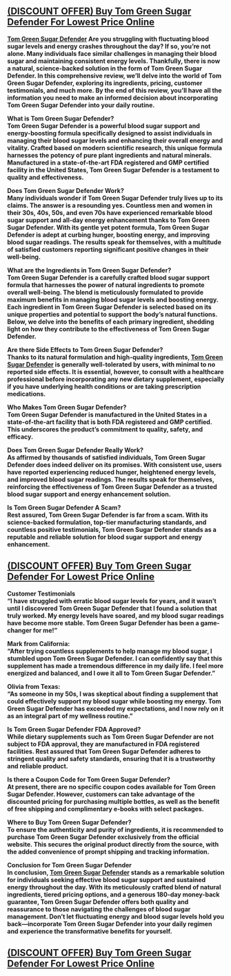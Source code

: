 <h2><a href="https://gummiestoday.com/tom-green-sugar-defender-buy/"><strong>(DISCOUNT OFFER) Buy Tom Green Sugar Defender For Lowest Price Online</strong></a></h2>
<p><strong><a href="https://gummiestoday.com/tom-green-sugar-defender-buy/">Tom Green Sugar Defender</a>&nbsp;Are you struggling with fluctuating blood sugar levels and energy crashes throughout the day? If so, you&rsquo;re not alone. Many individuals face similar challenges in managing their blood sugar and maintaining consistent energy levels. Thankfully, there is now a natural, science-backed solution in the form of Tom Green Sugar Defender. In this comprehensive review, we&rsquo;ll delve into the world of Tom Green Sugar Defender, exploring its ingredients, pricing, customer testimonials, and much more. By the end of this review, you&rsquo;ll have all the information you need to make an informed decision about incorporating Tom Green Sugar Defender into your daily routine.</strong></p>
<p><strong>What is Tom Green Sugar Defender?</strong><br /><strong>Tom Green Sugar Defender is a powerful blood sugar support and energy-boosting formula specifically designed to assist individuals in managing their blood sugar levels and enhancing their overall energy and vitality. Crafted based on modern scientific research, this unique formula harnesses the potency of pure plant ingredients and natural minerals. Manufactured in a state-of-the-art FDA registered and GMP certified facility in the United States, Tom Green Sugar Defender is a testament to quality and effectiveness.</strong></p>
<p><strong>Does Tom Green Sugar Defender Work?</strong><br /><strong>Many individuals wonder if Tom Green Sugar Defender truly lives up to its claims. The answer is a resounding yes. Countless men and women in their 30s, 40s, 50s, and even 70s have experienced remarkable blood sugar support and all-day energy enhancement thanks to Tom Green Sugar Defender. With its gentle yet potent formula, Tom Green Sugar Defender is adept at curbing hunger, boosting energy, and improving blood sugar readings. The results speak for themselves, with a multitude of satisfied customers reporting significant positive changes in their well-being.</strong></p>
<p><strong>What are the Ingredients in Tom Green Sugar Defender?</strong><br /><strong>Tom Green Sugar Defender is a carefully crafted blood sugar support formula that harnesses the power of natural ingredients to promote overall well-being. The blend is meticulously formulated to provide maximum benefits in managing blood sugar levels and boosting energy. Each ingredient in Tom Green Sugar Defender is selected based on its unique properties and potential to support the body&rsquo;s natural functions. Below, we delve into the benefits of each primary ingredient, shedding light on how they contribute to the effectiveness of Tom Green Sugar Defender.</strong></p>
<p><strong>Are there Side Effects to Tom Green Sugar Defender?</strong><br /><strong>Thanks to its natural formulation and high-quality ingredients, <strong><a href="https://gummiestoday.com/tom-green-sugar-defender-buy/">Tom Green Sugar Defender</a></strong> is generally well-tolerated by users, with minimal to no reported side effects. It is essential, however, to consult with a healthcare professional before incorporating any new dietary supplement, especially if you have underlying health conditions or are taking prescription medications.</strong></p>
<p><strong>Who Makes Tom Green Sugar Defender?</strong><br /><strong>Tom Green Sugar Defender is manufactured in the United States in a state-of-the-art facility that is both FDA registered and GMP certified. This underscores the product&rsquo;s commitment to quality, safety, and efficacy.</strong></p>
<p><strong>Does Tom Green Sugar Defender Really Work?</strong><br /><strong>As affirmed by thousands of satisfied individuals, Tom Green Sugar Defender does indeed deliver on its promises. With consistent use, users have reported experiencing reduced hunger, heightened energy levels, and improved blood sugar readings. The results speak for themselves, reinforcing the effectiveness of Tom Green Sugar Defender as a trusted blood sugar support and energy enhancement solution.</strong></p>
<p><strong>Is Tom Green Sugar Defender A Scam?</strong><br /><strong>Rest assured, Tom Green Sugar Defender is far from a scam. With its science-backed formulation, top-tier manufacturing standards, and countless positive testimonials, Tom Green Sugar Defender stands as a reputable and reliable solution for blood sugar support and energy enhancement.</strong></p>
<h2><a href="https://gummiestoday.com/tom-green-sugar-defender-buy/"><strong>(DISCOUNT OFFER) Buy Tom Green Sugar Defender For Lowest Price Online</strong></a></h2>
<p><strong>Customer Testimonials</strong><br /><strong>&ldquo;I have struggled with erratic blood sugar levels for years, and it wasn&rsquo;t until I discovered Tom Green Sugar Defender that I found a solution that truly worked. My energy levels have soared, and my blood sugar readings have become more stable. Tom Green Sugar Defender has been a game-changer for me!&rdquo;</strong></p>
<p><strong>Mark from California:</strong><br /><strong>&ldquo;After trying countless supplements to help manage my blood sugar, I stumbled upon Tom Green Sugar Defender. I can confidently say that this supplement has made a tremendous difference in my daily life. I feel more energized and balanced, and I owe it all to Tom Green Sugar Defender.&rdquo;</strong></p>
<p><strong>Olivia from Texas:</strong><br /><strong>&ldquo;As someone in my 50s, I was skeptical about finding a supplement that could effectively support my blood sugar while boosting my energy. Tom Green Sugar Defender has exceeded my expectations, and I now rely on it as an integral part of my wellness routine.&rdquo;</strong></p>
<p><strong>Is Tom Green Sugar Defender FDA Approved?</strong><br /><strong>While dietary supplements such as Tom Green Sugar Defender are not subject to FDA approval, they are manufactured in FDA registered facilities. Rest assured that Tom Green Sugar Defender adheres to stringent quality and safety standards, ensuring that it is a trustworthy and reliable product.</strong></p>
<p><strong>Is there a Coupon Code for Tom Green Sugar Defender?</strong><br /><strong>At present, there are no specific coupon codes available for Tom Green Sugar Defender. However, customers can take advantage of the discounted pricing for purchasing multiple bottles, as well as the benefit of free shipping and complimentary e-books with select packages.</strong></p>
<p><strong>Where to Buy Tom Green Sugar Defender?</strong><br /><strong>To ensure the authenticity and purity of ingredients, it is recommended to purchase Tom Green Sugar Defender exclusively from the official website. This secures the original product directly from the source, with the added convenience of prompt shipping and tracking information.</strong></p>
<p><strong>Conclusion for Tom Green Sugar Defender</strong><br /><strong>In conclusion, <a href="https://gummiestoday.com/tom-green-sugar-defender-buy/">Tom Green Sugar Defender</a> stands as a remarkable solution for individuals seeking effective blood sugar support and sustained energy throughout the day. With its meticulously crafted blend of natural ingredients, tiered pricing options, and a generous 180-day money-back guarantee, Tom Green Sugar Defender offers both quality and reassurance to those navigating the challenges of blood sugar management. Don&rsquo;t let fluctuating energy and blood sugar levels hold you back&mdash;incorporate Tom Green Sugar Defender into your daily regimen and experience the transformative benefits for yourself.</strong></p>
<h2><a href="https://gummiestoday.com/tom-green-sugar-defender-buy/"><strong>(DISCOUNT OFFER) Buy Tom Green Sugar Defender For Lowest Price Online</strong></a></h2>
